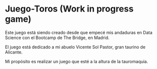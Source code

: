 # Juego-Toros (Work in progress game)

Este juego está siendo creado desde que empecé mis andaduras en Data Science con el Bootcamp de The Bridge, en Madrid.

El juego está dedicado a mi abuelo Vicente Sol Pastor, gran taurino de Alicante.

Mi propósito es realizar un juego que esté a la altura de la tauromaquia.


